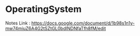 # OperatingSystem

Notes Link : https://docs.google.com/document/d/1b98s1n1y-mw74miuZ6A4G2tSZtGL0bdINDNfaTfh8fM/edit
